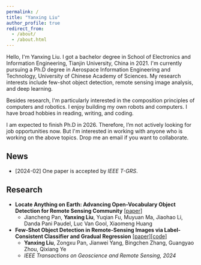 ```yaml
---
permalink: /
title: "Yanxing Liu"
author_profile: true
redirect_from: 
  - /about/
  - /about.html
---
```


Hello, I'm Yanxing Liu. I got a bachelor degree in School of Electronics and Information Engineering, Tianjin University, China in 2021. I'm currently pursuing a Ph.D degree in Aerospace Information Engineering and Technology, University of Chinese Academy of Sciences. My research interests include few-shot object detection, remote sensing image analysis, and deep learning.

Besides research, I'm particularly interested in the composition principles of computers and robotics. I enjoy building my own robots and computers. I have broad hobbies in reading, writing, and coding.

I am expected to finish Ph.D in 2026. Therefore, I’m not actively looking for job opportunities now. But I'm interested in working with anyone who is working on the above topics. Drop me an email if you want to collaborate.

## News
- [2024-02] One paper is accepted by *IEEE T-GRS*.

## Research
* **Locate Anything on Earth: Advancing Open-Vocabulary Object Detection for Remote Sensing Community** [\[paper\]](https://arxiv.org/pdf/2408.09110)
  * Jiancheng Pan, **Yanxing Liu**, Yuqian Fu, Muyuan Ma, Jiaohao Li, Danda Pani Paudel, Luc Van Gool, Xiaomeng Huang
* **Few-Shot Object Detection in Remote-Sensing Images via Label-Consistent Classifier and Gradual Regression** [\[paper\]](https://ieeexplore.ieee.org/document/10445268)[\[code\]](https://github.com/YanxingLiu/SAE-FSDet)
  * **Yanxing Liu**, Zongxu Pan, Jianwei Yang, Bingchen Zhang, Guangyao Zhou, Qixiang Ye
  * *IEEE Transactions on Geoscience and Remote Sensing, 2024*
